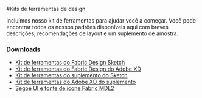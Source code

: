 #<a name="design-toolkits"></a>Kits de ferramentas de design

Incluímos nosso kit de ferramentas para ajudar você a começar. Você pode encontrar todos os nossos padrões disponíveis aqui com breves descrições, recomendações de layout e um suplemento de amostra.

### <a name="downloads"></a>Downloads

* [Kit de ferramentas do Fabric Design Sketch](https://aka.ms/fabric-sketch-toolkit)
* [Kit de ferramentas do Fabric Design do Adobe XD](https://aka.ms/fabric-toolkit)
* [Kit de ferramentas do suplemento do Sketch](https://aka.ms/addins_sketch_toolkit)
* [Kit de ferramentas do Adobe XD do suplemento](https://aka.ms/addins_toolkit)
* [Segoe UI e fonte de ícone Fabric MDL2](https://static2.sharepointonline.com/files/fabric/fabric-website/files/segoeui_fabricmdl2_icon_fonts.zip)